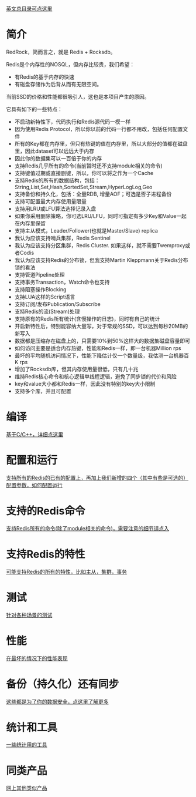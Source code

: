 [英文总目录可点这里](../README.md) 

# 简介

RedRock，简而言之，就是 Redis + Rocksdb。

Redis是个内存性的NOSQL，但内存比较贵，我们希望：
* 有Redis的基于内存的快速
* 有磁盘存储作为后背从而有无限空间。

当前SSD的价格和性能都很吸引人，这也是本项目产生的原因。 

它具有如下的一些特点：
* 不启动新特性下，代码执行和Redis源代码一模一样
* 因为使用Redis Protocol，所以你以前的代码一行都不用改，包括任何配置文件
* 所有的Key都在内存里，但只有热键的值在内存里，所以大部分的值都在磁盘里，因此dataset可以远远大于内存
* 因此你的数据集可以一百倍于你的内存
* 支持Redis几乎所有的命令(当前暂时还不支持module相关的命令)
* 支持键值过期或直接删键，所以，你可以将之作为一个Cache
* 支持Redis的所有的数据结构，包括：String,List,Set,Hash,SortedSet,Stream,HyperLogLog,Geo
* 支持备份和持久化，包括：全量RDB, 增量AOF；可选是否子进程备份
* 支持可配置最大内存使用量限量
* 支持用LRU或LFU算法选择记录入盘
* 如果你采用删除策略，你可选LRU/LFU，同时可指定有多少Key和Value一起在内存里保留
* 支持主从模式，Leader/Follower(也就是Master/Slave) replica
* 我认为应该支持哨兵集群，Redis Sentinel
* 我认为应该支持分区集群，Redis Cluster. 如果这样，就不需要Twemproxy或者Codis
* 我认为应该支持Redis的分布锁，但我支持Martin Kleppmann关于Redis分布锁的看法 
* 支持管道Pipeline处理
* 支持事务Transaction，Watch命令也支持
* 支持阻塞操作Blocking
* 支持LUA这样的Script语言
* 支持订阅/发布Publication/Subscribe
* 支持Redis的流(Stream)处理
* 支持原有的Redis所有统计(含慢操作的日志)，同时有自己的统计
* 开启新特性后，特别能容纳大量写，对于常规的SSD，可以达到每秒20MB的新写入
* 数据都是压缩存在磁盘上的，只需要10%到50%这样大的数据集磁盘容量即可
* 如何访问主要是适合内存热键，性能和Redis一样，即一台机器Million rps
* 最坏的平均随机访问情况下，性能下降估计仅一个数量级，我估测一台机器百K rps
* 增加了Rocksdb库，但其内存使用量很低，只有几十兆
* 维持Redis核心命令和核心逻辑单线程逻辑，避免了同步锁的代价和风险
* key和value大小都和Redis一样，因此没有特别的key大小限制
* 支持多个库，并且可配置

# 编译

[基于C/C++，详细点这里](compile_cn.md)

# 配置和运行

[支持所有的Redis的已有的配置上，再加上我们新增的四个（其中有些是可选的）配置参数，如何配置运行](howrun_cn.md)

# 支持的Redis命令

[支持Redis所有的命令(除了module相关的命令)，需要注意的细节请点入](commands_cn.md)

# 支持Redis的特性

[可能支持Redis的所有的特性，比如主从，集群，事务](feature_cn.md)

# 测试

[针对各种场景的测试](test_cn.md)

# 性能

[在最坏的情况下的性能表现](performance_cn.md)

# 备份（持久化）还有同步

[这些都是为了你的数据安全，点这里了解更多](persistence_cn.md)

# 统计和工具

[一些统计用的工具](stat_cn.md)

# 同类产品

[网上其他类似产品](peers_cn.md)